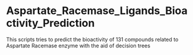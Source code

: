 # Aspartate_Racemase_Ligands_Bioactivity_Prediction
 This scripts tries to predict the bioactivity of 131 compounds related to Aspartate Racemase enzyme with the aid of decision trees

